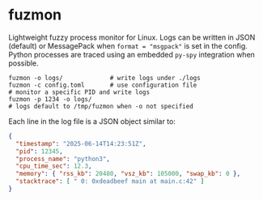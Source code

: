 # fuzmon

Lightweight fuzzy process monitor for Linux.
Logs can be written in JSON (default) or MessagePack when `format = "msgpack"` is set in the config.
Python processes are traced using an embedded `py-spy` integration when possible.

```
fuzmon -o logs/             # write logs under ./logs
fuzmon -c config.toml       # use configuration file
# monitor a specific PID and write logs
fuzmon -p 1234 -o logs/
# logs default to /tmp/fuzmon when -o not specified
```

Each line in the log file is a JSON object similar to:

```json
{
  "timestamp": "2025-06-14T14:23:51Z",
  "pid": 12345,
  "process_name": "python3",
  "cpu_time_sec": 12.3,
  "memory": { "rss_kb": 20480, "vsz_kb": 105000, "swap_kb": 0 },
  "stacktrace": [ " 0: 0xdeadbeef main at main.c:42" ]
}
```
